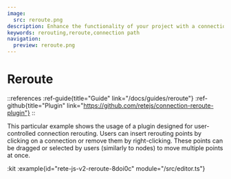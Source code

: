 ```yaml
---
image:
  src: reroute.png
description: Enhance the functionality of your project with a connection rerouting plugin. Allow users to insert rerouting points by clicking on a connection or remove them by right-clicking. Enjoy a more organized and structured workflow with this powerful feature
keywords: rerouting,reroute,connection path
navigation:
  preview: reroute.png
---
```


# Reroute

::references
:ref-guide{title="Guide" link="/docs/guides/reroute"}
:ref-github{title="Plugin" link="https://github.com/retejs/connection-reroute-plugin"}
::

This particular example shows the usage of a plugin designed for user-controlled connection rerouting. Users can insert rerouting points by clicking on a connection or remove them by right-clicking. These points can be dragged or selected by users (similarly to nodes) to move multiple points at once.

:kit
:example{id="rete-js-v2-reroute-8doi0c" module="/src/editor.ts"}
